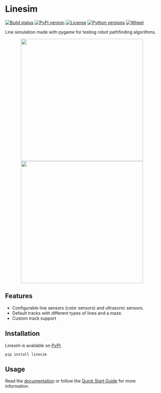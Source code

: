 # Linesim
[![Build status](https://img.shields.io/github/actions/workflow/status/meme8383/linesim/pylint.yml?style=for-the-badge)](https://github.com/meme8383/linesim/actions/workflows/pylint.yml)
[![PyPI version](https://img.shields.io/pypi/v/linesim?style=for-the-badge)](https://pypi.org/project/linesim/)
[![License](https://img.shields.io/github/license/meme8383/linesim?style=for-the-badge)](https://opensource.org/licenses/MIT)
[![Python versions](https://img.shields.io/pypi/pyversions/linesim?style=for-the-badge)](https://pypi.org/project/linesim/)
[![Wheel](https://img.shields.io/pypi/wheel/linesim?style=for-the-badge)](https://pypi.org/project/linesim/)

Line simulation made with pygame for testing robot pathfinding algorithms.

<p align="center">
  <img src="https://raw.githubusercontent.com/meme8383/linesim/main/docs/assets/demo.png" height=400>
  <img src="https://raw.githubusercontent.com/meme8383/linesim/main/docs/assets/maze-demo.png" height=400>
</p>

## Features
- Configurable line sensors (color sensors) and ultrasonic sensors.
- Default tracks with different types of lines and a maze.
- Custom track support

## Installation

Linesim is available on [PyPI](https://pypi.org/project/linesim/).

```
pip install linesim
```

## Usage

Read the [documentation](https://linesim.readthedocs.io/en/latest/) or follow the [Quick Start Guide](https://linesim.readthedocs.io/en/latest/usage.html#quick-start) for more information.
